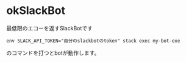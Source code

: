 # okSlackBot
最低限のエコーを返すSlackBotです
```
env SLACK_API_TOKEN="自分のslackbotのtoken" stack exec my-bot-exe
```
のコマンドを打つとbotが動作します。
